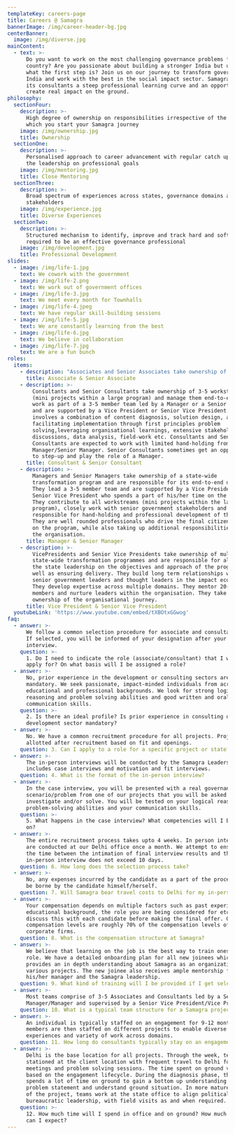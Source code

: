 ```yaml
---
templateKey: careers-page
title: Careers @ Samagra
bannerImage: /img/career-header-bg.jpg
centerBanner:
  image: /img/diverse.jpg
mainContent:
  - text: >-
      Do you want to work on the most challenging governance problems facing our
      country? Are you passionate about building a stronger India but unsure
      what the first step is? Join us on our journey to transform governance in
      India and work with the best in the social impact sector. Samagra offers
      its consultants a steep professional learning curve and an opportunity to
      create real impact on the ground.
philosophy:
  sectionFour:
    description: >-
      High degree of ownership on responsibilities irrespective of the role at
      which you start your Samagra journey
    image: /img/ownership.jpg
    title: Ownership
  sectionOne:
    description: >-
      Personalised approach to career advancement with regular catch ups with
      the leadership on professional goals
    image: /img/mentoring.jpg
    title: Close Mentoring
  sectionThree:
    description: >-
      Broad spectrum of experiences across states, governance domains and
      stakeholders
    image: /img/experience.jpg
    title: Diverse Experiences
  sectionTwo:
    description: >-
      Structured mechanism to identify, improve and track hard and soft skills
      required to be an effective governance professional
    image: /img/development.jpg
    title: Professional Development
slides:
  - image: /img/life-1.jpg
    text: We cowork with the government
  - image: /img/life-2.png
    text: We work out of government offices
  - image: /img/life-3.jpg
    text: We meet every month for Townhalls
  - image: /img/life-4.jpeg
    text: We have regular skill-building sessions
  - image: /img/life-5.jpg
    text: We are constantly learning from the best
  - image: /img/life-6.jpg
    text: We believe in collaboration
  - image: /img/life-7.jpg
    text: We are a fun bunch
roles:
  items:
    - description: "Associates and Senior Associates take ownership of 3-5 workstreams (mini projects within a large program) and manage them end-to-end. They work as part of a 3-5 member team led by a Manager or a Senior Manager and are supported by a Vice President or Senior Vice President. The role involves a combination of content diagnosis, solution design and facilitating implementation through first principles problem solving,leveraging organisational learnings, extensive stakeholder discussions, data analysis, field-work etc.\_ Associates and Senior Associates receive close hand-holding from the Manager/Senior Manager."
      title: Associate & Senior Associate
    - description: >-
        Consultants and Senior Consultants take ownership of 3-5 workstreams
        (mini projects within a large program) and manage them end-to-end. They
        work as part of a 3-5 member team led by a Manager or a Senior Manager
        and are supported by a Vice President or Senior Vice President. The role
        involves a combination of content diagnosis, solution design, and
        facilitating implementation through first principles problem
        solving,leveraging organisational learnings, extensive stakeholder
        discussions, data analysis, field-work etc. Consultants and Senior
        Consultants are expected to work with limited hand-holding from the
        Manager/Senior Manager. Senior Consultants sometimes get an opportunity
        to step-up and play the role of a Manager.
      title: Consultant & Senior Consultant
    - description: >-
        Managers and Senior Managers take ownership of a state-wide
        transformation program and are responsible for its end-to-end delivery.
        They lead a 3-5 member team and are supported by a Vice President or
        Senior Vice President who spends a part of his/her time on the program.
        They contribute to all workstreams (mini projects within the large
        program), closely work with senior government stakeholders and are
        responsible for hand-holding and professional development of their team.
        They are well rounded professionals who drive the final citizen impact
        on the program, while also taking up additional responsibilities within
        the organisation.
      title: Manager & Senior Manager
    - description: >-
        VicePresidents and Senior Vice Presidents take ownership of multiple
        state-wide transformation programmes and are responsible for aligning
        the state leadership on the objectives and approach of the programme, as
        well as ensuring delivery. They build long term relationships with
        senior government leaders and thought leaders in the impact ecosystem.
        They develop expertise across multiple domains. They mentor 20-25 team
        members and nurture leaders within the organisation. They take proactive
        ownership of the organisational journey.
      title: Vice President & Senior Vice President
  youtubeLink: 'https://www.youtube.com/embed/tXBOtxGGwog'
faq:
  - answer: >-
      We follow a common selection procedure for associate and consultant roles.
      If selected, you will be informed of your designation after your in-person
      interview.
    question: >-
      1. Do I need to indicate the role (associate/consultant) that I wish to
      apply for? On what basis will I be assigned a role?
  - answer: >-
      No, prior experience in the development or consulting sectors are not
      mandatory. We seek passionate, impact-minded individuals from across
      educational and professional backgrounds. We look for strong logical
      reasoning and problem solving abilities and good written and oral
      communication skills.
    question: >-
      2. Is there an ideal profile? Is prior experience in consulting or the
      development sector mandatory?
  - answer: >-
      No. We have a common recruitment procedure for all projects. Projects are
      allotted after recruitment based on fit and openings.
    question: 3. Can I apply to a role for a specific project or state?
  - answer: >-
      The in-person interviews will be conducted by the Samagra Leadership. This
      includes case interviews and motivation and fit interviews.
    question: 4. What is the format of the in-person interview?
  - answer: >-
      In the case interview, you will be presented with a real governance
      scenario/problem from one of our projects that you will be asked to
      investigate and/or solve. You will be tested on your logical reasoning and
      problem-solving abilities and your communication skills.
    question: >-
      5. What happens in the case interview? What competencies will I be tested
      on?
  - answer: >-
      The entire recruitment process takes upto 4 weeks. In person interviews
      are conducted at our Delhi office once a month. We attempt to ensure that
      the time between the intimation of final interview results and the
      in-person interview does not exceed 10 days.
    question: 6. How long does the selection process take?
  - answer: >-
      No, any expenses incurred by the candidate as a part of the process will
      be borne by the candidate himself/herself.
    question: 7. Will Samagra bear travel costs to Delhi for my in-person interview?
  - answer: >-
      Your compensation depends on multiple factors such as past experience,
      educational background, the role you are being considered for etc. We will
      discuss this with each candidate before making the final offer. Our
      compensation levels are roughly 70% of the compensation levels of
      corporate firms.
    question: 8. What is the compensation structure at Samagra?
  - answer: >-
      We believe that learning on the job is the best way to train oneself for a
      role. We have a detailed onboarding plan for all new joinees which
      provides an in depth understanding about Samagra as an organization, its
      various projects. The new joinee also receives ample mentorship from
      his/her manager and the Samagra leadership.
    question: 9. What kind of training will I be provided if I get selected?
  - answer: >-
      Most teams comprise of 3-5 Associates and Consultants led by a Senior
      Manager/Manager and supervised by a Senior Vice President/Vice President.
    question: 10. What is a typical team structure for a Samagra project?
  - answer: >-
      An individual is typically staffed on an engagement for 9-12 months. Team
      members are then staffed on different projects to enable diverse
      experiences and variety of work across domains.
    question: 11. How long do consultants typically stay on an engagement?
  - answer: >-
      Delhi is the base location for all projects. Through the week, teams are
      stationed at the client location with frequent travel to Delhi for review
      meetings and problem solving sessions. The time spent on ground varies
      based on the engagement lifecycle. During the diagnosis phase, the team
      spends a lot of time on ground to gain a bottom up understanding of the
      problem statement and understand ground situation. In more mature stages
      of the project, teams work at the state office to align political and
      bureaucratic leadership, with field visits as and when required.
    question: >-
      12. How much time will I spend in office and on ground? How much travel
      can I expect?
---
```


